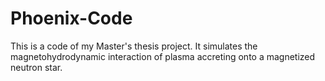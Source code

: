 # Phoenix-Code
This is a code of my Master's thesis project. It simulates the magnetohydrodynamic interaction of plasma accreting onto a magnetized neutron star.

